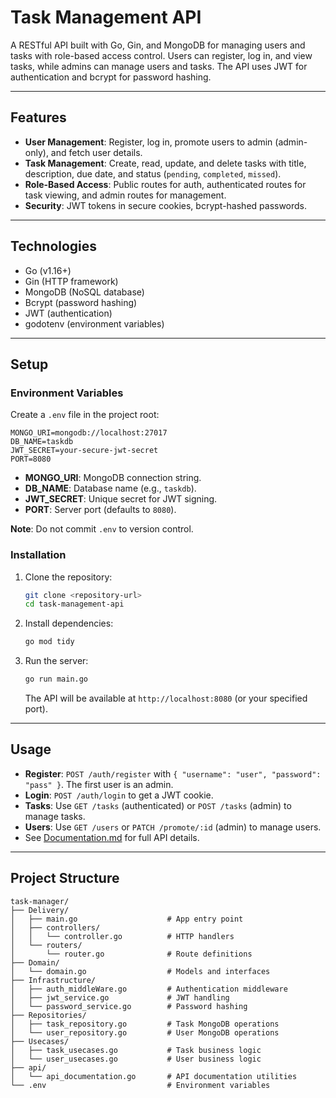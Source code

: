 # Task Management API

A RESTful API built with Go, Gin, and MongoDB for managing users and tasks with role-based access control. Users can register, log in, and view tasks, while admins can manage users and tasks. The API uses JWT for authentication and bcrypt for password hashing.

---

## Features
- **User Management**: Register, log in, promote users to admin (admin-only), and fetch user details.
- **Task Management**: Create, read, update, and delete tasks with title, description, due date, and status (`pending`, `completed`, `missed`).
- **Role-Based Access**: Public routes for auth, authenticated routes for task viewing, and admin routes for management.
- **Security**: JWT tokens in secure cookies, bcrypt-hashed passwords.

---

## Technologies
- Go (v1.16+)
- Gin (HTTP framework)
- MongoDB (NoSQL database)
- Bcrypt (password hashing)
- JWT (authentication)
- godotenv (environment variables)

---

## Setup

### Environment Variables
Create a `.env` file in the project root:
```env
MONGO_URI=mongodb://localhost:27017
DB_NAME=taskdb
JWT_SECRET=your-secure-jwt-secret
PORT=8080
```
- **MONGO_URI**: MongoDB connection string.
- **DB_NAME**: Database name (e.g., `taskdb`).
- **JWT_SECRET**: Unique secret for JWT signing.
- **PORT**: Server port (defaults to `8080`).

**Note**: Do not commit `.env` to version control.

### Installation
1. Clone the repository:
   ```bash
   git clone <repository-url>
   cd task-management-api
   ```
2. Install dependencies:
   ```bash
   go mod tidy
   ```
3. Run the server:
   ```bash
   go run main.go
   ```
   The API will be available at `http://localhost:8080` (or your specified port).

---

## Usage
- **Register**: `POST /auth/register` with `{ "username": "user", "password": "pass" }`. The first user is an admin.
- **Login**: `POST /auth/login` to get a JWT cookie.
- **Tasks**: Use `GET /tasks` (authenticated) or `POST /tasks` (admin) to manage tasks.
- **Users**: Use `GET /users` or `PATCH /promote/:id` (admin) to manage users.
- See [Documentation.md](Documentation.md) for full API details.

---

## Project Structure
```
task-manager/
├── Delivery/
│   ├── main.go                    # App entry point
│   ├── controllers/
│   │   └── controller.go          # HTTP handlers
│   └── routers/
│       └── router.go              # Route definitions
├── Domain/
│   └── domain.go                  # Models and interfaces
├── Infrastructure/
│   ├── auth_middleWare.go         # Authentication middleware
│   ├── jwt_service.go             # JWT handling
│   └── password_service.go        # Password hashing
├── Repositories/
│   ├── task_repository.go         # Task MongoDB operations
│   └── user_repository.go         # User MongoDB operations
├── Usecases/
│   ├── task_usecases.go           # Task business logic
│   └── user_usecases.go           # User business logic
├── api/
│   └── api_documentation.go       # API documentation utilities
└── .env                           # Environment variables
```
